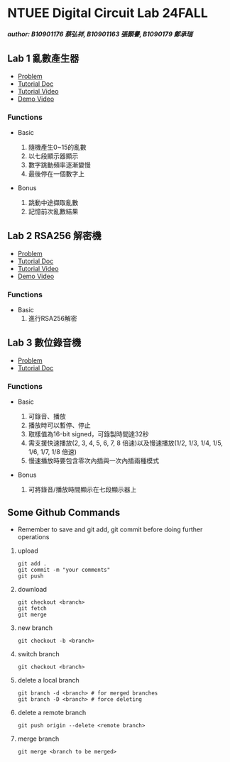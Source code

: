 # NTUEE Digital Circuit Lab 24FALL

##### author: B10901176 蔡弘祥, B10901163 張顥譽, B1090179 鄭承瑞

## Lab 1 亂數產生器

 - [Problem](./Lab1/doc/Lab1_lecture.pdf)
 - [Tutorial Doc](./Lab1/README.md)
 - [Tutorial Video](https://youtu.be/d8w0doN23KI)
 - [Demo Video](https://youtube.com/shorts/18ylWNKHyas?feature=share)

### Functions

- Basic
  1. 隨機產生0~15的亂數
  2. 以七段顯示器顯示
  3. 數字跳動頻率逐漸變慢
  4. 最後停在一個數字上
   
- Bonus
  1. 跳動中途擷取亂數
  2. 記憶前次亂數結果

## Lab 2 RSA256 解密機

 - [Problem](./Lab2/doc/Lab2_lecture.pdf)
 - [Tutorial Doc](./Lab2/README.md)
 - [Tutorial Video](https://youtu.be/MsHFpBeLLhE)
 - [Demo Video](https://youtube.com/shorts/qKg8rVshnjM?feature=share)

### Functions

- Basic
  1. 進行RSA256解密

## Lab 3 數位錄音機

 - [Problem](./Lab3/doc/Lab3_lecture.pdf)
 - [Tutorial Doc](./Lab3/README.md)

### Functions

- Basic
  1. 可錄音、播放
  2. 播放時可以暫停、停止
  3. 取樣值為16-bit signed，可錄製時間達32秒
  4. 需支援快速播放(2, 3, 4, 5, 6, 7, 8 倍速)以及慢速播放(1/2, 1/3, 1/4, 1/5, 1/6, 1/7, 1/8 倍速)
  5. 慢速播放時要包含零次內插與一次內插兩種模式

- Bonus
  1. 可將錄音/播放時間顯示在七段顯示器上

## Some Github Commands

* Remember to save and git add, git commit before doing further operations

1. upload

    ```shell
    git add .
    git commit -m "your comments"
    git push
    ```

2. download

    ```shell
    git checkout <branch>
    git fetch
    git merge
    ```

3. new branch

    ```shell
    git checkout -b <branch>
    ```

4. switch branch

    ```shell
    git checkout <branch>
    ```

5. delete a local branch

    ```shell
    git branch -d <branch> # for merged branches
    git branch -D <branch> # force deleting
    ```

6. delete a remote branch

    ```shell
    git push origin --delete <remote branch>
    ```

7. merge branch

    ```shell
    git merge <branch to be merged>
    ```